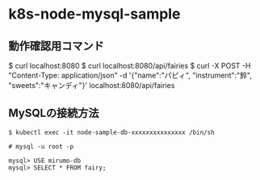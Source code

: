# k8s-node-mysql-sample

## 動作確認用コマンド
$ curl localhost:8080
$ curl localhost:8080/api/fairies
$ curl -X POST -H "Content-Type: application/json" -d '{"name":"パピィ", "instrument":"鈴", "sweets":"キャンディ"}' localhost:8080/api/fairies

## MySQLの接続方法

```
$ kubectl exec -it node-sample-db-xxxxxxxxxxxxxxx /bin/sh

# mysql -u root -p

mysql> USE mirumo-db
mysql> SELECT * FROM fairy;
```
